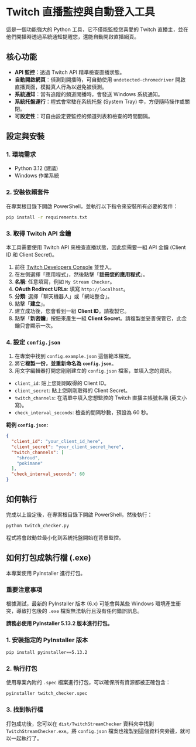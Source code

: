 # Twitch 直播監控與自動登入工具

這是一個功能強大的 Python 工具，它不僅能監控您喜愛的 Twitch 直播主，並在他們開播時透過系統通知提醒您，還能自動開啟直播網頁。

## 核心功能

*   **API 監控**：透過 Twitch API 精準檢查直播狀態。
*   **自動開啟網頁**：偵測到開播時，可自動使用 `undetected-chromedriver` 開啟直播頁面，模擬真人行為以避免被偵測。
*   **系統通知**：當有追蹤的頻道開播時，會發送 Windows 系統通知。
*   **系統托盤運行**：程式會常駐在系統托盤 (System Tray) 中，方便隨時操作或關閉。
*   **可設定性**：可自由設定要監控的頻道列表和檢查的時間間隔。

## 設定與安裝

### 1. 環境需求
*   Python 3.12 (建議)
*   Windows 作業系統

### 2. 安裝依賴套件
在專案根目錄下開啟 PowerShell，並執行以下指令來安裝所有必要的套件：
```bash
pip install -r requirements.txt
```

### 3. 取得 Twitch API 金鑰
本工具需要使用 Twitch API 來檢查直播狀態，因此您需要一組 API 金鑰 (Client ID 和 Client Secret)。

1.  前往 [Twitch Developers Console](https://dev.twitch.tv/console) 並登入。
2.  在左側選擇「應用程式」，然後點擊「**註冊您的應用程式**」。
3.  **名稱**: 任意填寫，例如 `My Stream Checker`。
4.  **OAuth Redirect URLs**: 填寫 `http://localhost`。
5.  **分類**: 選擇「聊天機器人」或「網站整合」。
6.  點擊「**建立**」。
7.  建立成功後，您會看到一組 **Client ID**。請複製它。
8.  點擊「**新密鑰**」按鈕來產生一組 **Client Secret**。請複製並妥善保管它，此金鑰只會顯示一次。

### 4. 設定 `config.json`
1.  在專案中找到 `config.example.json` 這個範本檔案。
2.  將它**複製一份，並重新命名為 `config.json`**。
3.  用文字編輯器打開您剛剛建立的 `config.json` 檔案，並填入您的資訊。

*   `client_id`: 貼上您剛剛取得的 Client ID。
*   `client_secret`: 貼上您剛剛取得的 Client Secret。
*   `twitch_channels`: 在清單中填入您想監控的 Twitch 直播主帳號名稱 (英文小寫)。
*   `check_interval_seconds`: 檢查的間隔秒數，預設為 60 秒。

**範例 `config.json`:**
```json
{
  "client_id": "your_client_id_here",
  "client_secret": "your_client_secret_here",
  "twitch_channels": [
    "shroud",
    "pokimane"
  ],
  "check_interval_seconds": 60
}
```

## 如何執行
完成以上設定後，在專案根目錄下開啟 PowerShell，然後執行：
```bash
python twitch_checker.py
```
程式將會啟動並最小化到系統托盤開始在背景監控。

## 如何打包成執行檔 (.exe)

本專案使用 PyInstaller 進行打包。

### 重要注意事項
根據測試，最新的 PyInstaller 版本 (6.x) 可能會與某些 Windows 環境產生衝突，導致打包後的 `.exe` 檔案無法執行且沒有任何錯誤訊息。

**請務必使用 PyInstaller 5.13.2 版本進行打包。**

### 1. 安裝指定的 PyInstaller 版本
```bash
pip install pyinstaller==5.13.2
```

### 2. 執行打包
使用專案內附的 `.spec` 檔案進行打包，可以確保所有資源都被正確包含：
```bash
pyinstaller twitch_checker.spec
```

### 3. 找到執行檔
打包成功後，您可以在 `dist/TwitchStreamChecker` 資料夾中找到 `TwitchStreamChecker.exe`。將 `config.json` 檔案也複製到這個資料夾旁邊，就可以一起執行了。